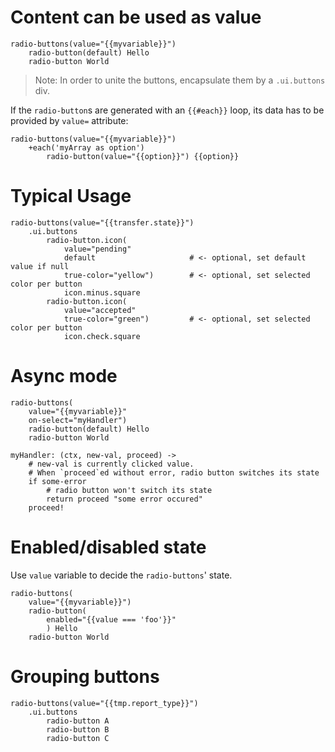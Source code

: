 # Content can be used as value

```pug
radio-buttons(value="{{myvariable}}")
    radio-button(default) Hello
    radio-button World
```

> Note: In order to unite the buttons, encapsulate them by a `.ui.buttons` div.

If the `radio-button`s are generated with an `{{#each}}` loop, its data has to be provided by `value=` attribute: 


```pug
radio-buttons(value="{{myvariable}}")
    +each('myArray as option')
        radio-button(value="{{option}}") {{option}}
```

# Typical Usage

```pug
radio-buttons(value="{{transfer.state}}")
    .ui.buttons
        radio-button.icon(
            value="pending"
            default                     # <- optional, set default value if null
            true-color="yellow")        # <- optional, set selected color per button
            icon.minus.square                            
        radio-button.icon(
            value="accepted"
            true-color="green")         # <- optional, set selected color per button
            icon.check.square
```

# Async mode

```pug
radio-buttons(
    value="{{myvariable}}"
    on-select="myHandler")
    radio-button(default) Hello
    radio-button World
```


```ls
myHandler: (ctx, new-val, proceed) ->
    # new-val is currently clicked value.
    # When `proceed`ed without error, radio button switches its state
    if some-error
        # radio button won't switch its state
        return proceed "some error occured"
    proceed!
```

# Enabled/disabled state

Use `value` variable to decide the `radio-buttons`' state.

```pug
radio-buttons(
    value="{{myvariable}}")
    radio-button(
        enabled="{{value === 'foo'}}"
        ) Hello
    radio-button World
```

# Grouping buttons 

```pug
radio-buttons(value="{{tmp.report_type}}")
    .ui.buttons
        radio-button A
        radio-button B
        radio-button C
```